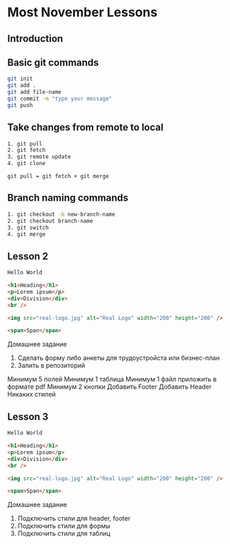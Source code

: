 # Most November Lessons

## Introduction

## Basic git commands

```bash
git init
git add .
git add file-name
git commit -m "type your message"
git push
```

## Take changes from remote to local

```bash
1. git pull
2. git fetch
3. git remote update
4. git clone
```

`git pull = git fetch + git merge`

## Branch naming commands

```bash
1. git checkout -b new-branch-name
2. git checkout branch-name
3. git switch
4. git merge
```

## Lesson 2

```html
Hello World

<h1>Heading</h1>
<p>Lorem ipsum</p>
<div>Division</div>
<br />

<img src="real-logo.jpg" alt="Real Logo" width="200" height="200" />

<span>Span</span>
```

Домашнее задание

1. Сделать форму либо анкеты для трудоустройста или бизнес-план
2. Залить в репозиторий

Минимум 5 полей
Минимум 1 таблица
Минимум 1 файл приложить в формате pdf
Минимум 2 кнопки
Добавить Footer
Добавить Header
Никаких стилей

## Lesson 3

```html
Hello World

<h1>Heading</h1>
<p>Lorem ipsum</p>
<div>Division</div>
<br />

<img src="real-logo.jpg" alt="Real Logo" width="200" height="200" />

<span>Span</span>
```

Домашнее задание

1. Подключить стили для header, footer
2. Подключить стили для формы
3. Подключить стили для таблиц
